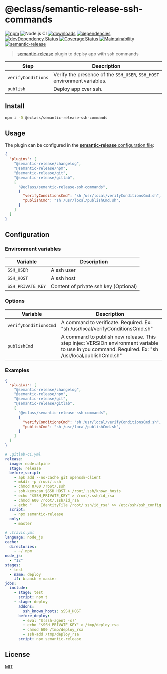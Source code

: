 # @eclass/semantic-release-ssh-commands

[![npm](https://img.shields.io/npm/v/@eclass/semantic-release-ssh-commands.svg)](https://www.npmjs.com/package/@eclass/semantic-release-ssh-commands)
![Node.js CI](https://github.com/eclass/semantic-release-ssh-commands/workflows/Node.js%20CI/badge.svg)
[![downloads](https://img.shields.io/npm/dt/@eclass/semantic-release-ssh-commands.svg)](https://www.npmjs.com/package/@eclass/semantic-release-ssh-commands)
[![dependencies](https://img.shields.io/david/eclass/semantic-release-ssh-commands.svg)](https://david-dm.org/eclass/semantic-release-ssh-commands)
[![devDependency Status](https://img.shields.io/david/dev/eclass/semantic-release-ssh-commands.svg)](https://david-dm.org/eclass/semantic-release-ssh-commands#info=devDependencies)
[![Coverage Status](https://coveralls.io/repos/github/eclass/semantic-release-ssh-commands/badge.svg?branch=master)](https://coveralls.io/github/eclass/semantic-release-ssh-commands?branch=master)
[![Maintainability](https://api.codeclimate.com/v1/badges/f84f0bcb39c9a5c5fb99/maintainability)](https://codeclimate.com/github/eclass/semantic-release-ssh-commands/maintainability)
[![semantic-release](https://img.shields.io/badge/%20%20%F0%9F%93%A6%F0%9F%9A%80-semantic--release-e10079.svg)](https://github.com/semantic-release/semantic-release)

> [semantic-release](https://github.com/semantic-release/semantic-release) plugin to deploy app with ssh commands

| Step               | Description                                                                                 |
|--------------------|---------------------------------------------------------------------------------------------|
| `verifyConditions` | Verify the presence of the `SSH_USER`, `SSH_HOST` environment variables. |
| `publish`          | Deploy app over ssh.                                                                   |

## Install

```bash
npm i -D @eclass/semantic-release-ssh-commands
```

## Usage

The plugin can be configured in the [**semantic-release** configuration file](https://github.com/semantic-release/semantic-release/blob/caribou/docs/usage/configuration.md#configuration):

```json
{
  "plugins": [
    "@semantic-release/changelog",
    "@semantic-release/npm",
    "@semantic-release/git",
    "@semantic-release/gitlab",
    [
      "@eclass/semantic-release-ssh-commands",
      {
        "verifyConditionsCmd": "sh /usr/local/verifyConditionsCmd.sh",
        "publishCmd": "sh /usr/local/publishCmd.sh",
      }
    ]
  ]
}
```

## Configuration

### Environment variables

| Variable             | Description                                                       |
| -------------------- | ----------------------------------------------------------------- |
| `SSH_USER` | A ssh user |
| `SSH_HOST` | A ssh host |
| `SSH_PRIVATE_KEY` | Content of private ssh key (Optional) |

### Options

| Variable  | Description                                                       |
| --------- | ----------------------------------------------------------------- |
| `verifyConditionsCmd` | A command to verificate. Required. Ex: "sh /usr/local/verifyConditionsCmd.sh" |
| `publishCmd` | A command to publish new release. This step inject VERSIOn environment variable to use in you command. Required. Ex: "sh /usr/local/publishCmd.sh" |


### Examples

```json
{
  "plugins": [
    "@semantic-release/changelog",
    "@semantic-release/npm",
    "@semantic-release/git",
    "@semantic-release/gitlab",
    [
      "@eclass/semantic-release-ssh-commands",
      {
        "verifyConditionsCmd": "sh /usr/local/verifyConditionsCmd.sh",
        "publishCmd": "sh /usr/local/publishCmd.sh",
      }
    ]
  ]
}
```

```yml
# .gitlab-ci.yml
release:
  image: node:alpine
  stage: release
  before_script:
    - apk add --no-cache git openssh-client
    - mkdir -p /root/.ssh
    - chmod 0700 /root/.ssh
    - ssh-keyscan $SSH_HOST > /root/.ssh/known_hosts
    - echo "$SSH_PRIVATE_KEY" > /root/.ssh/id_rsa
    - chmod 600 /root/.ssh/id_rsa
    - echo "    IdentityFile /root/.ssh/id_rsa" >> /etc/ssh/ssh_config
  script:
    - npx semantic-release
  only:
    - master
```

```yml
# .travis.yml
language: node_js
cache:
  directories:
    - ~/.npm
node_js:
  - "12"
stages:
  - test
  - name: deploy
    if: branch = master
jobs:
  include:
    - stage: test
      script: npm t
    - stage: deploy
      addons:
        ssh_known_hosts: $SSH_HOST
      before_deploy:
        - eval "$(ssh-agent -s)"
        - echo "$SSH_PRIVATE_KEY" > /tmp/deploy_rsa
        - chmod 600 /tmp/deploy_rsa
        - ssh-add /tmp/deploy_rsa
      script: npx semantic-release

```

## License

[MIT](https://tldrlegal.com/license/mit-license)
